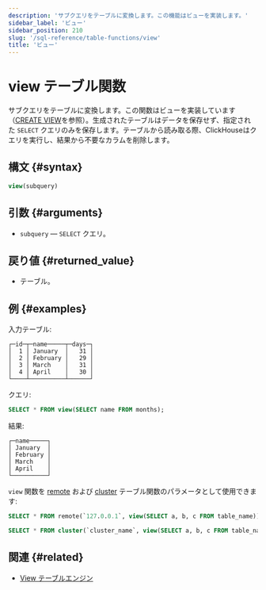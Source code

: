 ```yaml
---
description: 'サブクエリをテーブルに変換します。この機能はビューを実装します。'
sidebar_label: 'ビュー'
sidebar_position: 210
slug: '/sql-reference/table-functions/view'
title: 'ビュー'
---
```





# view テーブル関数

サブクエリをテーブルに変換します。この関数はビューを実装しています（[CREATE VIEW](/sql-reference/statements/create/view)を参照）。生成されたテーブルはデータを保存せず、指定された `SELECT` クエリのみを保存します。テーブルから読み取る際、ClickHouseはクエリを実行し、結果から不要なカラムを削除します。

## 構文 {#syntax}

```sql
view(subquery)
```

## 引数 {#arguments}

- `subquery` — `SELECT` クエリ。

## 戻り値 {#returned_value}

- テーブル。

## 例 {#examples}

入力テーブル:

```text
┌─id─┬─name─────┬─days─┐
│  1 │ January  │   31 │
│  2 │ February │   29 │
│  3 │ March    │   31 │
│  4 │ April    │   30 │
└────┴──────────┴──────┘
```

クエリ:

```sql
SELECT * FROM view(SELECT name FROM months);
```

結果:

```text
┌─name─────┐
│ January  │
│ February │
│ March    │
│ April    │
└──────────┘
```

`view` 関数を [remote](/sql-reference/table-functions/remote) および [cluster](/sql-reference/table-functions/cluster) テーブル関数のパラメータとして使用できます:

```sql
SELECT * FROM remote(`127.0.0.1`, view(SELECT a, b, c FROM table_name));
```

```sql
SELECT * FROM cluster(`cluster_name`, view(SELECT a, b, c FROM table_name));
```

## 関連 {#related}

- [View テーブルエンジン](/engines/table-engines/special/view/)
